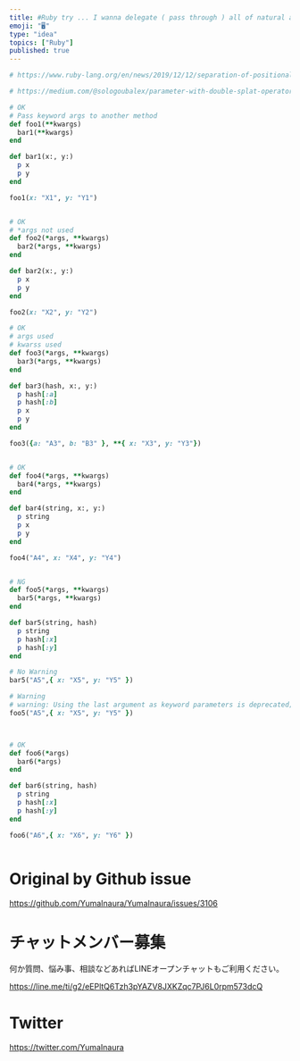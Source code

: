 ```yaml
---
title: #Ruby try ... I wanna delegate ( pass through ) all of natural args to
emoji: "🖥"
type: "idea"
topics: ["Ruby"]
published: true
---
```


```rb
# https://www.ruby-lang.org/en/news/2019/12/12/separation-of-positional-and-keyword-arguments-in-ruby-3-0/

# https://medium.com/@sologoubalex/parameter-with-double-splat-operator-in-ruby-d944d234de34

# OK
# Pass keyword args to another method
def foo1(**kwargs)
  bar1(**kwargs)
end

def bar1(x:, y:)
  p x
  p y
end

foo1(x: "X1", y: "Y1")


# OK
# *args not used
def foo2(*args, **kwargs)
  bar2(*args, **kwargs)
end

def bar2(x:, y:)
  p x
  p y
end

foo2(x: "X2", y: "Y2")

# OK
# args used
# kwarss used
def foo3(*args, **kwargs)
  bar3(*args, **kwargs)
end

def bar3(hash, x:, y:)
  p hash[:a]
  p hash[:b]
  p x
  p y
end

foo3({a: "A3", b: "B3" }, **{ x: "X3", y: "Y3"})


# OK
def foo4(*args, **kwargs)
  bar4(*args, **kwargs)
end

def bar4(string, x:, y:)
  p string
  p x
  p y
end

foo4("A4", x: "X4", y: "Y4")


# NG
def foo5(*args, **kwargs)
  bar5(*args, **kwargs)
end

def bar5(string, hash)
  p string
  p hash[:x]
  p hash[:y]
end

# No Warning
bar5("A5",{ x: "X5", y: "Y5" })

# Warning
# warning: Using the last argument as keyword parameters is deprecated; maybe ** should be added to the call
foo5("A5",{ x: "X5", y: "Y5" })



# OK
def foo6(*args)
  bar6(*args)
end

def bar6(string, hash)
  p string
  p hash[:x]
  p hash[:y]
end

foo6("A6",{ x: "X6", y: "Y6" })



```

# Original by Github issue

https://github.com/YumaInaura/YumaInaura/issues/3106











<!-- Update From Qiita API -->

# チャットメンバー募集


何か質問、悩み事、相談などあればLINEオープンチャットもご利用ください。

https://line.me/ti/g2/eEPltQ6Tzh3pYAZV8JXKZqc7PJ6L0rpm573dcQ





# Twitter


https://twitter.com/YumaInaura


<!-- Update From Qiita API -->


